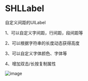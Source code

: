 SHLLabel
========

自定义间距的UILabel

1、可以自定义字间距，行间距，段间距等

2、可以根据字符串的长度动态获得高度

3、可以自定义字体颜色、字体等

4、增加双击/长按复制属性


![image](https://github.com/showhilllee/SHLLabel/blob/master/screenshot/IMG_0444.PNG "样式截图")


